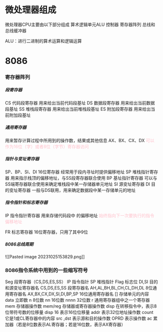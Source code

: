 # 微处理器组成
微处理器CPU主要由以下部分组成
算术逻辑单元ALU
控制器
寄存器阵列
总线和总线缓冲器

ALU：进行二进制的算术运算和逻辑运算


# 8086
### 寄存器阵列
##### 段寄存器
CS 代码段寄存器 用来给出当前代码段基址
DS 数据段寄存器 用来给出当前数据段基址
SS 堆栈段寄存器 用来给出当前堆栈段基址
ES 附加段寄存器 用来给出当前附加段基址

##### 通用寄存器
用来暂存计算过程中所用到的操作数，结果或其他信息
AX、BX、CX、DX
<font color="PINK">可以作为16位（字）或者8位（字节）寄存器访问</font>

##### 指针与变址寄存器
SP、BP、SI、DI 16位寄存器
经常用于段内寻址时提供偏移地址
SP 堆栈指针寄存器 用来指示栈顶的偏移地址，与SS段寄存器联合使用
BP 基址指针寄存器 可以与SS端寄存器联合使用来确定堆栈段中某一存储器单元地址
SI 源变址寄存器
DI 目的变址寄存器
一般与DS联用，用来确定数据段中某一存储单元的地址

##### 指令指针和标志寄存器
IP 指令指针寄存器 用来存储代码段中 的偏移地址
<font color="PINK">始终指向下一次要执行的指令偏移地址</font>

FR 标志寄存器 16位寄存器，只用了其中9位

##### 8086总线周期
![[Pasted image 20231025153829.png]]


### 8086指令系统中用到的一些缩写符号
Seg 段寄存器（CS,DS,ES,SS）
IP 指令指针
SP 堆栈指针
Flag 标志位
DI,SI 目的和源变址寄存器名
CS,DS,ES,SS 段寄存器名
AH,AL,BH,BL,CH,CL,DH,DL 8位通用寄存器名
AX,BX,CX,DX,SI,DI,BP,SP 16位通用寄存器名
[] 存储单元的内容
data 立即数
n 8位数
nn 16位数
nnnn 32位数
r 通用寄存器组中之一个寄存器
mem 存储器操作数
mem/reg 存储器或寄存器操作数
disp 在转移指令中，表示8位带符号数的位移量
disp 16 表示16位位移量
addr 表示32位地址操作数
count 它是1或CL寄存器中的内容
src ,dst 表示源和目的操作数
OPRD 表示操作数
ac 累加器（若是8位数表示AL寄存器；若是16位数，表示AX寄存器）